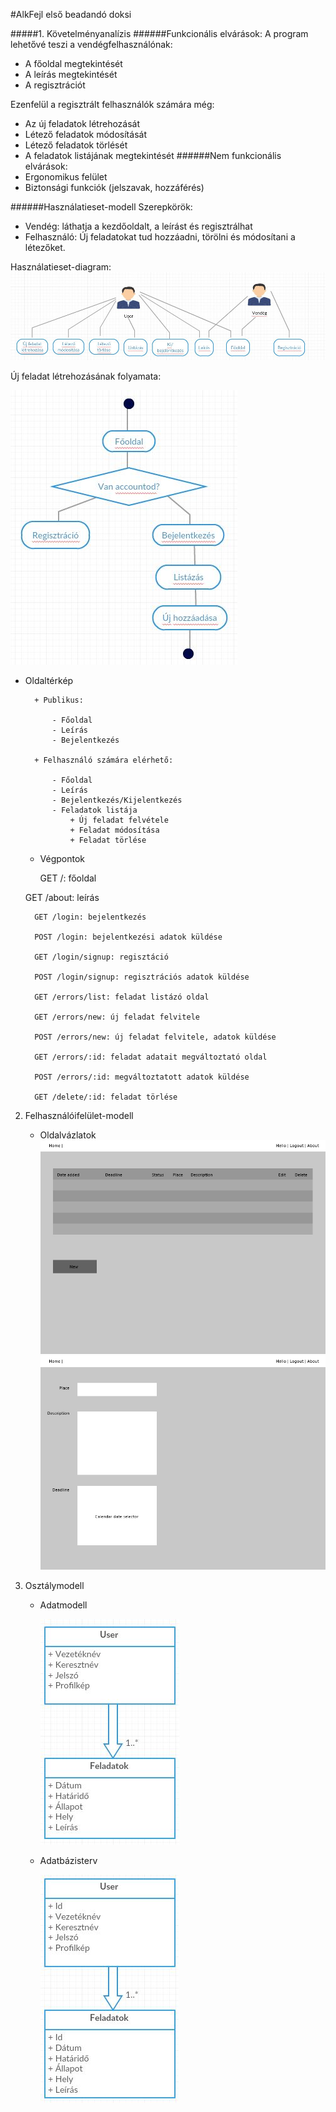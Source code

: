 #AlkFejl első beadandó doksi

#####1. Követelményanalízis
######Funkcionális elvárások:
A program lehetővé teszi a vendégfelhasználónak:
- A főoldal megtekintését
- A leírás megtekintését
- A regisztrációt

Ezenfelül a regisztrált felhasználók számára még:
- Az új feladatok létrehozását
- Létező feladatok módosítását
- Létező feladatok törlését
- A feladatok listájának megtekintését
######Nem funkcionális elvárások:
- Ergonomikus felület
- Biztonsági funkciók (jelszavak, hozzáférés)

######Használatieset-modell
Szerepkörök:
- Vendég: láthatja a kezdőoldalt, a leírást és regisztrálhat
- Felhasználó: Új feladatokat tud hozzáadni, törölni és módosítani a létezőket.

Használatieset-diagram:
![alt text](https://raw.githubusercontent.com/pamuaai/beadando/master/usecase.JPG "Use cases")

Új feladat létrehozásának folyamata:

![alt text](https://raw.githubusercontent.com/pamuaai/beadando/master/newUml.JPG "UML diagram for creating new entry")

- Oldaltérkép
    
		+ Publikus:
        
			- Főoldal
			- Leírás
			- Bejelentkezés
	  
		+ Felhasználó számára elérhető:
        
			- Főoldal
			- Leírás
			- Bejelentkezés/Kijelentkezés
			- Feladatok listája
				+ Új feladat felvétele
				+ Feladat módosítása
				+ Feladat törlése

    - Végpontok
    
        GET /: főoldal
		
	GET /about: leírás
        
        GET /login: bejelentkezés
        
        POST /login: bejelentkezési adatok küldése
        
        GET /login/signup: regisztáció
        
        POST /login/signup: regisztrációs adatok küldése
        
        GET /errors/list: feladat listázó oldal
        
        GET /errors/new: új feladat felvitele
        
        POST /errors/new: új feladat felvitele, adatok küldése
        
        GET /errors/:id: feladat adatait megváltoztató oldal
        
        POST /errors/:id: megváltoztatott adatok küldése
        
        GET /delete/:id: feladat törlése

2. Felhasználóifelület-modell
    - Oldalvázlatok
    ![Feladatok listázása](https://raw.githubusercontent.com/pamuaai/beadando/master/listDesign.jpg)
    ![Új feladat felvétele](https://github.com/pamuaai/beadando/blob/master/newDesign.jpg?raw=true)

3. Osztálymodell
    - Adatmodell
    
        ![Adatmodell](https://github.com/pamuaai/beadando/blob/master/DataModel.JPG?raw=true)

    - Adatbázisterv
    
        ![Adatbázisterv](https://github.com/pamuaai/beadando/blob/master/DatabaseModel.JPG?raw=true)
